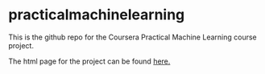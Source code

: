 # practicalmachinelearning
This is the github repo for the Coursera Practical Machine Learning course project.

The html page for the project can be found [here.](http://ttegt.github.io/practicalmachinelearning/)

